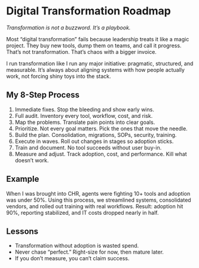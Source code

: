 # Digital Transformation Roadmap
*Transformation is not a buzzword. It’s a playbook.*

Most “digital transformation” fails because leadership treats it like a magic project. They buy new tools, dump them on teams, and call it progress. That’s not transformation. That’s chaos with a bigger invoice.

I run transformation like I run any major initiative: pragmatic, structured, and measurable. It’s always about aligning systems with how people actually work, not forcing shiny toys into the stack.

## My 8-Step Process
1. Immediate fixes. Stop the bleeding and show early wins.  
2. Full audit. Inventory every tool, workflow, cost, and risk.  
3. Map the problems. Translate pain points into clear goals.  
4. Prioritize. Not every goal matters. Pick the ones that move the needle.  
5. Build the plan. Consolidation, migrations, SOPs, security, training.  
6. Execute in waves. Roll out changes in stages so adoption sticks.  
7. Train and document. No tool succeeds without user buy-in.  
8. Measure and adjust. Track adoption, cost, and performance. Kill what doesn’t work.  

## Example
When I was brought into CHR, agents were fighting 10+ tools and adoption was under 50%. Using this process, we streamlined systems, consolidated vendors, and rolled out training with real workflows. Result: adoption hit 90%, reporting stabilized, and IT costs dropped nearly in half.

## Lessons
- Transformation without adoption is wasted spend.  
- Never chase “perfect.” Right-size for now, then mature later.  
- If you don’t measure, you can’t claim success.  
